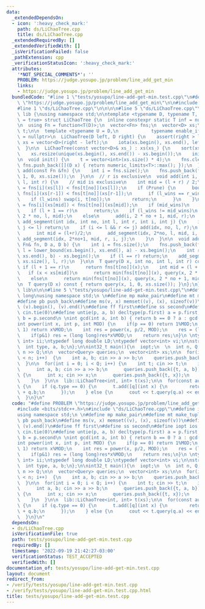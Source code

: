 ```yaml
---
data:
  _extendedDependsOn:
  - icon: ':heavy_check_mark:'
    path: ds/LiChaoTree.cpp
    title: ds/LiChaoTree.cpp
  _extendedRequiredBy: []
  _extendedVerifiedWith: []
  _isVerificationFailed: false
  _pathExtension: cpp
  _verificationStatusIcon: ':heavy_check_mark:'
  attributes:
    '*NOT_SPECIAL_COMMENTS*': ''
    PROBLEM: https://judge.yosupo.jp/problem/line_add_get_min
    links:
    - https://judge.yosupo.jp/problem/line_add_get_min
  bundledCode: "#line 1 \"tests/yosupo/line-add-get-min.test.cpp\"\n#define PROBLEM\
    \ \"https://judge.yosupo.jp/problem/line_add_get_min\"\n\n#include <bits/stdc++.h>\n\
    #line 1 \"ds/LiChaoTree.cpp\"\n\n\n\n#line 5 \"ds/LiChaoTree.cpp\"\n\nnamespace\
    \ lib {\nusing namespace std;\n\ntemplate <typename D, typename T, bool Prune\
    \ = true> struct LiChaoTree {\n  inline constexpr static T inf = numeric_limits<T>::max();\n\
    \n  using Fn = function<T(D)>;\n  vector<Fn> fns;\n  vector<D> xs;\n  vector<int>\
    \ t;\n\n  template <typename U = D,\n            typename enable_if<is_integral<U>::value>::type\
    \ = nullptr>\n  LiChaoTree(D left, D right) {\n    assert(right > left);\n   \
    \ xs = vector<D>(right - left);\n    iota(xs.begin(), xs.end(), left);\n    init();\n\
    \  }\n\n  LiChaoTree(const vector<D>& xs_) : xs(xs_) {\n    sort(xs.begin(), xs.end());\n\
    \    xs.resize(unique(xs.begin(), xs.end()) - xs.begin());\n    init();\n  }\n\
    \n  void init() {\n    t = vector<int>(xs.size() * 4);\n    fns.clear();\n   \
    \ fns.push_back([](D x) { return numeric_limits<T>::max(); });\n  }\n\n  void\
    \ add(const Fn &fn) {\n    int i = fns.size();\n    fns.push_back(fn);\n    add(i,\
    \ 1, 0, xs.size());\n  }\n\n  // r is exclusive\n  void add(int i, int no, int\
    \ l, int r) {\n    // mid is exclusive\n    int mid = (l + r) / 2;\n    bool l_wins\
    \ = fns[i](xs[l]) < fns[t[no]](xs[l]);\n    if (Prune) {\n      bool r_wins =\
    \ fns[i](xs[r-1]) < fns[t[no]](xs[r-1]);\n      if (l_wins == r_wins) {\n    \
    \    if (l_wins) swap(i, t[no]);\n        return;\n      }\n    }\n    bool mid_wins\
    \ = fns[i](xs[mid]) < fns[t[no]](xs[mid]);\n    if (mid_wins)\n      swap(i, t[no]);\n\
    \    if (l + 1 == r)\n      return;\n    if (l_wins != mid_wins)\n      add(i,\
    \ 2 * no, l, mid);\n    else\n      add(i, 2 * no + 1, mid, r);\n  }\n\n  void\
    \ add_segment(int idx, int no, int l, int r, int i, int j) {\n    if (i >= r ||\
    \ j <= l) return;\n    if (i <= l && r <= j) add(idx, no, l, r);\n    else {\n\
    \      int mid = (l+r)/2;\n      add_segment(idx, 2*no, l, mid, i, j);\n     \
    \ add_segment(idx, 2*no+1, mid, r, i, j);\n    }\n  }\n\n  void add_segment(const\
    \ Fn& fn, D a, D b) {\n    int i = fns.size();\n    fns.push_back(fn);\n    int\
    \ l = lower_bound(xs.begin(), xs.end(), a) - xs.begin();\n    int r = lower_bound(xs.begin(),\
    \ xs.end(), b) - xs.begin();\n    if (l == r) return;\n    add_segment(i, 1, 0,\
    \ xs.size(), l, r);\n  }\n\n  T query(D x, int no, int l, int r) const {\n   \
    \ if (l + 1 == r)\n      return fns[t[no]](x);\n    int mid = (l + r) / 2;\n \
    \   if (x < xs[mid])\n      return min(fns[t[no]](x), query(x, 2 * no, l, mid));\n\
    \    else\n      return min(fns[t[no]](x), query(x, 2 * no + 1, mid, r));\n  }\n\
    \n  T query(D x) const { return query(x, 1, 0, xs.size()); }\n};\n} // namespace\
    \ lib\n\n\n#line 5 \"tests/yosupo/line-add-get-min.test.cpp\"\n#define int long\
    \ long\nusing namespace std;\n \n#define mp make_pair\n#define mt make_tuple\n\
    #define pb push_back\n#define ms(v, x) memset((v), (x), sizeof(v))\n#define all(v)\
    \ (v).begin(), (v).end()\n#define ff first\n#define ss second\n#define iopt ios::sync_with_stdio(false);\
    \ cin.tie(0)\n#define untie(p, a, b) decltype(p.first) a = p.first, decltype(p.second)\
    \ b = p.second\n \nint gcd(int a, int b) { return b == 0 ? a : gcd(b, a%b); }\n\
    int power(int x, int p, int MOD) {\n    if(p == 0) return 1%MOD;\n    if(p ==\
    \ 1) return x%MOD;\n    int res = power(x, p/2, MOD);\n    res = (long long)res*res%MOD;\n\
    \    if(p&1) res = (long long)res*x%MOD;\n    return res;\n}\n \ntypedef pair<int,\
    \ int> ii;\ntypedef long double LD;\ntypedef vector<int> vi;\n\nstruct Query {\n\
    \  int type, a, b;\n};\n\nint32_t main(){\n  iopt;\n  \n  int n, Q;\n  cin >>\
    \ n >> Q;\n\n  vector<Query> queries;\n  vector<int> xs;\n\n  for(int i = 0; i\
    \ < n; i++)  {\n    int a, b; cin >> a >> b;\n    queries.push_back({0, a, b});\n\
    \  }\n\n  for(int i = 0; i < Q; i++) {\n    int t; cin >> t;\n    if(t == 0) {\n\
    \      int a, b; cin >> a >> b;\n      queries.push_back({t, a, b});\n    } else\
    \ {\n      int x; cin >> x;\n      queries.push_back({t, x});\n      xs.push_back(x);\n\
    \    }\n  }\n\n  lib::LiChaoTree<int, int> t(xs);\n\n  for(const auto& q : queries)\
    \ {\n    if (q.type == 0) {\n      t.add([q](int x) {\n        return q.a * x\
    \ + q.b;\n      });\n    } else {\n      cout << t.query(q.a) << endl;\n    }\n\
    \  }\n}\n"
  code: "#define PROBLEM \"https://judge.yosupo.jp/problem/line_add_get_min\"\n\n\
    #include <bits/stdc++.h>\n#include \"ds/LiChaoTree.cpp\"\n#define int long long\n\
    using namespace std;\n \n#define mp make_pair\n#define mt make_tuple\n#define\
    \ pb push_back\n#define ms(v, x) memset((v), (x), sizeof(v))\n#define all(v) (v).begin(),\
    \ (v).end()\n#define ff first\n#define ss second\n#define iopt ios::sync_with_stdio(false);\
    \ cin.tie(0)\n#define untie(p, a, b) decltype(p.first) a = p.first, decltype(p.second)\
    \ b = p.second\n \nint gcd(int a, int b) { return b == 0 ? a : gcd(b, a%b); }\n\
    int power(int x, int p, int MOD) {\n    if(p == 0) return 1%MOD;\n    if(p ==\
    \ 1) return x%MOD;\n    int res = power(x, p/2, MOD);\n    res = (long long)res*res%MOD;\n\
    \    if(p&1) res = (long long)res*x%MOD;\n    return res;\n}\n \ntypedef pair<int,\
    \ int> ii;\ntypedef long double LD;\ntypedef vector<int> vi;\n\nstruct Query {\n\
    \  int type, a, b;\n};\n\nint32_t main(){\n  iopt;\n  \n  int n, Q;\n  cin >>\
    \ n >> Q;\n\n  vector<Query> queries;\n  vector<int> xs;\n\n  for(int i = 0; i\
    \ < n; i++)  {\n    int a, b; cin >> a >> b;\n    queries.push_back({0, a, b});\n\
    \  }\n\n  for(int i = 0; i < Q; i++) {\n    int t; cin >> t;\n    if(t == 0) {\n\
    \      int a, b; cin >> a >> b;\n      queries.push_back({t, a, b});\n    } else\
    \ {\n      int x; cin >> x;\n      queries.push_back({t, x});\n      xs.push_back(x);\n\
    \    }\n  }\n\n  lib::LiChaoTree<int, int> t(xs);\n\n  for(const auto& q : queries)\
    \ {\n    if (q.type == 0) {\n      t.add([q](int x) {\n        return q.a * x\
    \ + q.b;\n      });\n    } else {\n      cout << t.query(q.a) << endl;\n    }\n\
    \  }\n}\n"
  dependsOn:
  - ds/LiChaoTree.cpp
  isVerificationFile: true
  path: tests/yosupo/line-add-get-min.test.cpp
  requiredBy: []
  timestamp: '2022-09-19 21:42:27-03:00'
  verificationStatus: TEST_ACCEPTED
  verifiedWith: []
documentation_of: tests/yosupo/line-add-get-min.test.cpp
layout: document
redirect_from:
- /verify/tests/yosupo/line-add-get-min.test.cpp
- /verify/tests/yosupo/line-add-get-min.test.cpp.html
title: tests/yosupo/line-add-get-min.test.cpp
---
```

